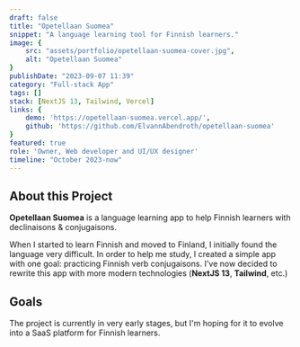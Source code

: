 ```yaml
---
draft: false
title: "Opetellaan Suomea"
snippet: "A language learning tool for Finnish learners."
image: {
    src: "assets/portfolio/opetellaan-suomea-cover.jpg",
    alt: "Opetellaan Suomea"
}
publishDate: "2023-09-07 11:39"
category: "Full-stack App"
tags: []
stack: [NextJS 13, Tailwind, Vercel]
links: {
    demo: 'https://opetellaan-suomea.vercel.app/',
    github: 'https://github.com/ElvannAbendroth/opetellaan-suomea'
}
featured: true
role: 'Owner, Web developer and UI/UX designer'
timeline: "October 2023-now"
---
```


## About this Project

**Opetellaan Suomea** is a language learning app to help Finnish learners with declinaisons & conjugaisons.

When I started to learn Finnish and moved to Finland, I initially found the language very difficult.  In order to help me study, I created a simple app with one goal: practicing Finnish verb conjugaisons. I've now decided to rewrite this app with more modern technologies (**NextJS 13**, **Tailwind**, etc.)

## Goals

The project is currently in very early stages, but I'm hoping for it to evolve into a SaaS platform for Finnish learners.
